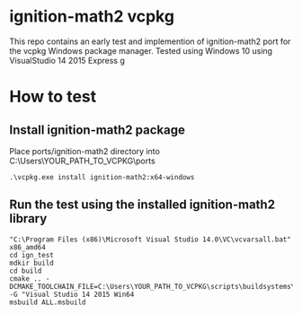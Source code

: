 # ignition-math2 vcpkg

This repo contains an early test and implemention of ignition-math2 port for
the vcpkg Windows package manager. Tested using Windows 10 using VisualStudio
14 2015 Express g

# How to test

## Install ignition-math2 package

Place ports/ignition-math2 directory into C:\Users\YOUR_PATH_TO_VCPKG\ports

`.\vcpkg.exe install ignition-math2:x64-windows`

## Run the test using the installed ignition-math2 library

```
"C:\Program Files (x86)\Microsoft Visual Studio 14.0\VC\vcvarsall.bat" x86_amd64
cd ign_test
mdkir build
cd build
cmake .. -DCMAKE_TOOLCHAIN_FILE=C:\Users\YOUR_PATH_TO_VCPKG\scripts\buildsystems\vcpkg.cmake -G "Visual Studio 14 2015 Win64
msbuild ALL.msbuild
```
